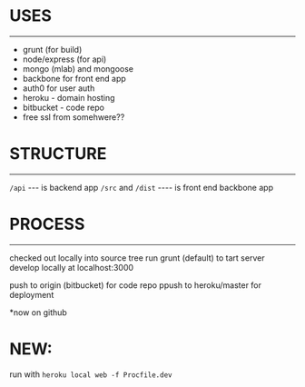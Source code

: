 
# USES
---

- grunt (for build)
- node/express (for api)
- mongo (mlab) and mongoose
- backbone for front end app
- auth0 for user auth
- heroku - domain hosting
- bitbucket - code repo
- free ssl from somehwere??



# STRUCTURE
---
`/api` --- is backend app
`/src` and `/dist` ---- is front end backbone app



# PROCESS
---

checked out locally into source tree
run grunt (default) to tart server
develop locally at localhost:3000

push to origin (bitbucket) for code repo
ppush to heroku/master for deployment

*now on github

# NEW:
run with `heroku local web -f Procfile.dev`

